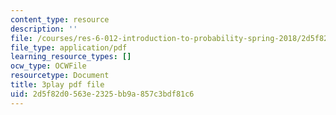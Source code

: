 ```yaml
---
content_type: resource
description: ''
file: /courses/res-6-012-introduction-to-probability-spring-2018/2d5f82d0563e2325bb9a857c3bdf81c6_jOC4ATKBWlI.pdf
file_type: application/pdf
learning_resource_types: []
ocw_type: OCWFile
resourcetype: Document
title: 3play pdf file
uid: 2d5f82d0-563e-2325-bb9a-857c3bdf81c6
---
```

